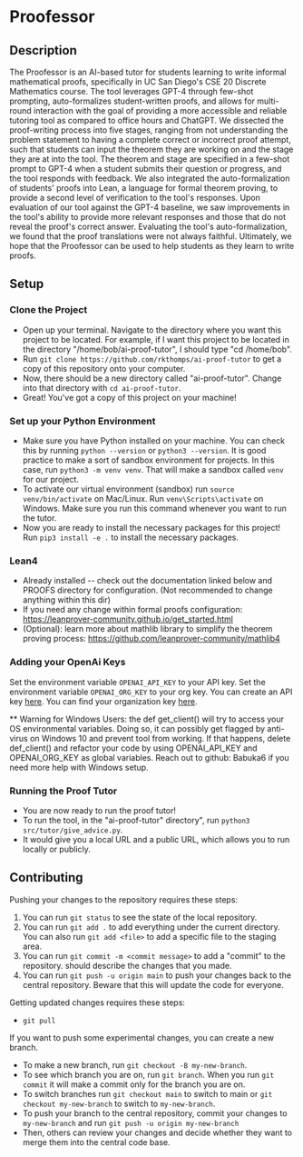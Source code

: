 # Proofessor
## Description
The Proofessor is an AI-based tutor for students learning to write informal mathematical proofs, specifically in UC San Diego's CSE 20 Discrete Mathematics course. The tool leverages GPT-4 through few-shot prompting, auto-formalizes student-written proofs, and allows for multi-round interaction with the goal of providing a more accessible and reliable tutoring tool as compared to office hours and ChatGPT. We dissected the proof-writing process into five stages, ranging from not understanding the problem statement to having a complete correct or incorrect proof attempt, such that students can input the theorem they are working on and the stage they are at into the tool. The theorem and stage are specified in a few-shot prompt to GPT-4 when a student submits their question or progress, and the tool responds with feedback. We also integrated the auto-formalization of students' proofs into Lean, a language for formal theorem proving, to provide a second level of verification to the tool's responses. Upon evaluation of our tool against the GPT-4 baseline, we saw improvements in the tool's ability to provide more relevant responses and those that do not reveal the proof's correct answer. Evaluating the tool's auto-formalization, we found that the proof translations were not always faithful. Ultimately, we hope that the Proofessor can be used to help students as they learn to write proofs.

## Setup
### Clone the Project
- Open up your terminal. Navigate to the directory where you want this project to be located. For example, if I want this project to be located in the directory "/home/bob/ai-proof-tutor", I should type "cd /home/bob".
- Run `git clone https://github.com/rkthomps/ai-proof-tutor` to get a copy of this repository onto your computer.
- Now, there should be a new directory called "ai-proof-tutor". Change into that directory with `cd ai-proof-tutor`.
- Great! You've got a copy of this project on your machine!

### Set up your Python Environment
- Make sure you have Python installed on your machine. You can check this by running `python --version` or `python3 --version`. It is good practice to make a sort of sandbox environment for projects. In this case, run `python3 -m venv venv`. That will make a sandbox called `venv` for our project.
- To activate our virtual environment (sandbox) run `source venv/bin/activate` on Mac/Linux. Run `venv\Scripts\activate` on Windows. Make sure you run this command whenever you want to run the tutor. 
- Now you are ready to install the necessary packages for this project! Run `pip3 install -e .` to install the necessary packages.

### Lean4 
- Already installed -- check out the documentation linked below and PROOFS directory for configuration. (Not recommended to change anything within this dir)
- If you need any change within formal proofs configuration: https://leanprover-community.github.io/get_started.html
- (Optional): learn more about mathlib library to simplify the theorem proving process: https://github.com/leanprover-community/mathlib4


### Adding your OpenAi Keys
Set the environment variable `OPENAI_API_KEY` to your API key. Set the environment variable `OPENAI_ORG_KEY` to your org key.
You can create an API key [here](https://platform.openai.com/api-keys). You can find your organization key [here](https://platform.openai.com/account/organization). 

** Warning for Windows Users: the def get_client() will try to access your OS environmental variables. Doing so, it can possibly get flagged by anti-virus on Windows 10 and prevent tool from working. If that happens, delete def_client() and refactor your code by using OPENAI_API_KEY and OPENAI_ORG_KEY as global variables. Reach out to github: Babuka6 if you need more help with Windows setup.   

### Running the Proof Tutor
- You are now ready to run the proof tutor!
- To run the tool, in the "ai-proof-tutor" directory", run `python3 src/tutor/give_advice.py`.
- It would give you a local URL and a public URL, which allows you to run locally or publicly.

## Contributing
Pushing your changes to the repository requires these steps:
1. You can run `git status` to see the state of the local repository.
2. You can run `git add .` to add everything under the current directory. You can also run `git add <file>` to add a specific file to the staging area.
3. You can run `git commit -m <commit message>` to add a "commit" to the repository. <commit message> should describe the changes that you made.
4. You can run `git push -u origin main` to push your changes back to the central repository. Beware that this will update the code for everyone.

Getting updated changes requires these steps:
- `git pull`

If you want to push some experimental changes, you can create a new branch. 
- To make a new branch, run `git checkout -B my-new-branch`.
- To see which branch you are on, run `git branch`. When you run `git commit` it will make a commit only for the branch you are on.
- To switch branches run `git checkout main` to switch to main or `git checkout my-new-branch` to switch to `my-new-branch`.
- To push your branch to the central repository, commit your changes to `my-new-branch` and run `git push -u origin my-new-branch`
- Then, others can review your changes and decide whether they want to merge them into the central code base. 

